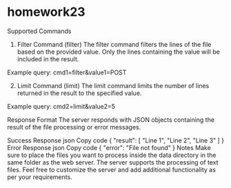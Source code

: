 # homework23
Supported Commands
1. Filter Command (filter)
The filter command filters the lines of the file based on the provided value. Only the lines containing the value will be included in the result.

Example query: cmd1=filter&value1=POST

2. Limit Command (limit)
The limit command limits the number of lines returned in the result to the specified value.

Example query: cmd2=limit&value2=5

Response Format
The server responds with JSON objects containing the result of the file processing or error messages.

Success Response
json
Copy code
{
  "result": [
    "Line 1",
    "Line 2",
    "Line 3"
  ]
}
Error Response
json
Copy code
{
  "error": "File not found"
}
Notes
Make sure to place the files you want to process inside the data directory in the same folder as the web server.
The server supports the processing of text files.
Feel free to customize the server and add additional functionality as per your requirements.
